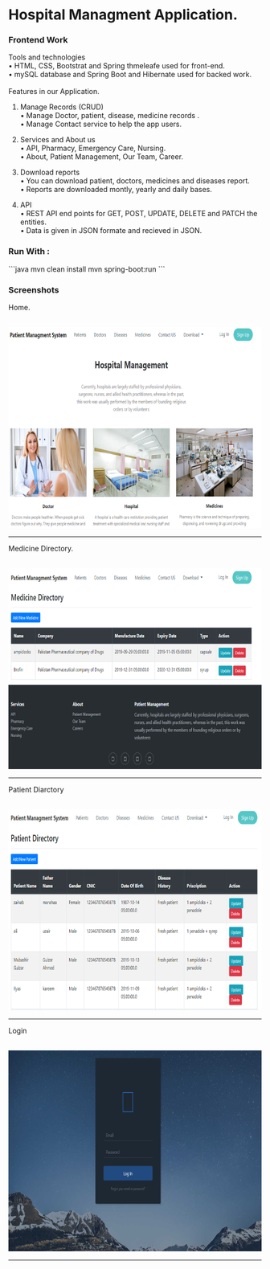 # Hospital Managment Application.

<h3>Frontend Work</h3>
Tools and technologies <br/>
•	HTML, CSS, Bootstrat and Spring thmeleafe used for front-end.<br/>
•	mySQL database and Spring Boot and Hibernate used for backed work. </br><br/>
Features in our Application.<br/>

1. Manage Records (CRUD)<br/>
   • Manage Doctor, patient, disease, medicine records .<br/>
   • Manage Contact service to help the app users.<br/>

2. Services and About us <br/>
   • API, Pharmacy, Emergency Care, Nursing. <br/>
   • About, Patient Management, Our Team, Career. <br/>

3. Download reports <br/>
   • You can download patient, doctors, medicines and diseases report.<br/>
   • Reports are downloaded montly, yearly and daily bases. <br/>

4. API <br/>
   • REST API end points for GET, POST, UPDATE, DELETE and PATCH the entities. <br/>
   • Data is given in JSON formate and recieved in JSON.

<h3> Run With :</h3>
```java
mvn clean install  
mvn spring-boot:run
```

<h3>Screenshots</h3>

<p>Home.</p><br>
<img src="assests/1Capture.PNG" width="700" height="400">
<hr>
<p>Medicine Directory.</p><br>
<img src="assests/2Capture.PNG" width="700" height="400">
<hr>
<p>Patient Diarctory</p><br>
<img src="assests/3Capture.PNG" width="700" height="400">
<hr>
<p>Login</p><br>
<img src="assests/4Capture.PNG" width="700" height="400">
<hr>
